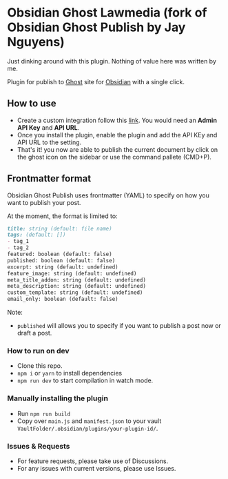 # Obsidian Ghost Lawmedia (fork of Obsidian Ghost Publish by Jay Nguyens)

Just dinking around with this plugin. Nothing of value here was written by me.

Plugin for publish to [Ghost](https://ghost.org/) site for [Obsidian](https://obsidian.md/) with a single click.

## How to use

- Create a custom integration follow this [link](https://ghost.org/integrations/custom-integrations/). You would need an **Admin API Key** and **API URL**.
- Once you install the plugin, enable the plugin and add the API KEy and API URL to the setting.
- That's it! you now are able to publish the current document by click on the ghost icon on the sidebar or use the command pallete (CMD+P).

## Frontmatter format

Obsidian Ghost Publish uses frontmatter (YAML) to specify on how you want to publish your post.

At the moment, the format is limited to:

```md
title: string (default: file name)
tags: (default: [])
- tag_1
- tag_2
featured: boolean (default: false)
published: boolean (default: false)
excerpt: string (default: undefined)
feature_image: string (default: undefined)
meta_title_addon: string (default: undefined)
meta_description: string (default: undefined)
custom_template: string (default: undefined)
email_only: boolean (default: false)
```

Note:

- `published` will allows you to specify if you want to publish a post now or draft a post.

### How to run on dev

- Clone this repo.
- `npm i` or `yarn` to install dependencies
- `npm run dev` to start compilation in watch mode.

### Manually installing the plugin

- Run `npm run build`
- Copy over `main.js` and `manifest.json` to your vault `VaultFolder/.obsidian/plugins/your-plugin-id/`.

### Issues & Requests

- For feature requests, please take use of Discussions.
- For any issues with current versions, please use Issues.
